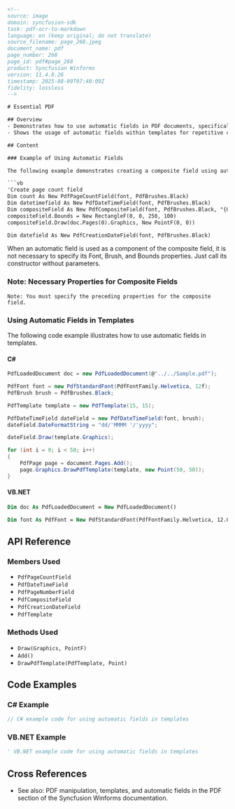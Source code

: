 ```html
<!--
source: image
domain: syncfusion-sdk
task: pdf-ocr-to-markdown
language: en (keep original; do not translate)
source_filename: page_268.jpeg
document_name: pdf
page_number: 268
page_id: pdf#page_268
product: Syncfusion Winforms
version: 11.4.0.26
timestamp: 2025-08-09T07:40:09Z
fidelity: lossless
-->

# Essential PDF

## Overview
- Demonstrates how to use automatic fields in PDF documents, specifically the `PdfPageCountField`, `PdfDateTimeField`, and `PdfPageNumberField` as components of a composite field.
- Shows the usage of automatic fields within templates for repetitive content.

## Content

### Example of Using Automatic Fields

The following example demonstrates creating a composite field using automatic fields such as page count, date-time, and page numbering.

```vb
'Create page count field
Dim count As New PdfPageCountField(font, PdfBrushes.Black)
Dim datetimefield As New PdfDateTimeField(font, PdfBrushes.Black)
Dim compositeField As New PdfCompositeField(font, PdfBrushes.Black, "{0} {1}{2}", pageNumber, count, datetimefield)
compositeField.Bounds = New RectangleF(0, 0, 250, 100)
compositeField.Draw(doc.Pages(0).Graphics, New PointF(0, 0))

Dim datefield As New PdfCreationDateField(font, PdfBrushes.Black)
```

When an automatic field is used as a component of the composite field, it is not necessary to specify its Font, Brush, and Bounds properties. Just call its constructor without parameters.

### Note: Necessary Properties for Composite Fields

```plaintext
Note: You must specify the preceding properties for the composite field.
```

### Using Automatic Fields in Templates

The following code example illustrates how to use automatic fields in templates.

#### C#

```csharp
PdfLoadedDocument doc = new PdfLoadedDocument(@"../../Sample.pdf");

PdfFont font = new PdfStandardFont(PdfFontFamily.Helvetica, 12f);
PdfBrush brush = PdfBrushes.Black;

PdfTemplate template = new PdfTemplate(15, 15);

PdfDateTimeField dateField = new PdfDateTimeField(font, brush);
dateField.DateFormatString = "dd/'MMMM '/'yyyy";

dateField.Draw(template.Graphics);

for (int i = 0; i < 50; i++)
{
    PdfPage page = document.Pages.Add();
    page.Graphics.DrawPdfTemplate(template, new Point(50, 50));
}
```

#### VB.NET

```vb
Dim doc As PdfLoadedDocument = New PdfLoadedDocument()

Dim font As PdfFont = New PdfStandardFont(PdfFontFamily.Helvetica, 12.0F)
```

## API Reference

### Members Used
- `PdfPageCountField`
- `PdfDateTimeField`
- `PdfPageNumberField`
- `PdfCompositeField`
- `PdfCreationDateField`
- `PdfTemplate`

### Methods Used
- `Draw(Graphics, PointF)`
- `Add()`
- `DrawPdfTemplate(PdfTemplate, Point)`

## Code Examples

### C# Example
```csharp
// C# example code for using automatic fields in templates
```

### VB.NET Example
```vb
' VB.NET example code for using automatic fields in templates
```

## Cross References
- See also: PDF manipulation, templates, and automatic fields in the PDF section of the Syncfusion Winforms documentation.

<!-- tags: [PDF, WinForms, automatic fields, composite field, template] keywords: [PdfPageCountField, PdfDateTimeField, PdfCompositeField, PdfTemplate, synchronize] -->
```